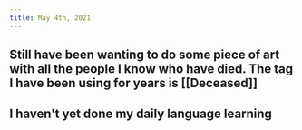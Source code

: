 ```yaml
---
title: May 4th, 2021
---
```


## Still have been wanting to do some piece of art with all the people I know who have died. The tag I have been using for years is [[Deceased]]
## I haven't yet done my daily language learning
